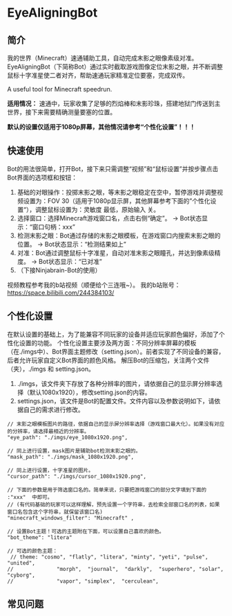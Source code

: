 # EyeAligningBot
## 简介
我的世界（Minecraft）速通辅助工具，自动完成末影之眼像素级对准。EyeAligningBot（下简称Bot）通过实时截取游戏图像定位末影之眼，并不断调整鼠标十字准星使二者对齐，帮助速通玩家精准定位要塞，完成双传。

A useful tool for Minecraft speedrun.

**适用情况：**
速通中，玩家收集了足够的烈焰棒和末影珍珠，搭建地狱门传送到主世界，接下来需要精确测量要塞的位置。


**默认的设置仅适用于1080p屏幕，其他情况请参考“个性化设置”！！！**

## 快速使用
Bot的用法很简单，打开Bot，接下来只需调整“视频”和“鼠标设置”并按步骤点击Bot界面的选项框和按钮：
1. 基础的对眼操作：投掷末影之眼，等末影之眼稳定在空中，暂停游戏并调整视频设置为：FOV 30（适用于1080p显示屏，其他屏幕参考下面的”个性化设置“），调整鼠标设置为：灵敏度 最低，原始输入 关。
2. 选择窗口：选择Minecraft游戏窗口名，点击右侧“确定”。    ->    Bot状态显示：“窗口句柄：xxx”
3. 检测末影之眼：Bot通过存储的末影之眼模板，在游戏窗口内搜索末影之眼的位置。  ->    Bot状态显示：“检测结果如上”
4. 对准：Bot通过调整鼠标十字准星，自动对准末影之眼瞳孔，并达到像素级精度。    ->    Bot状态显示：“已对准”
5. （下接Ninjabrain-Bot的使用）

视频教程参考我的b站视频（顺便给个三连哦~）。
我的b站账号：https://space.bilibili.com/244384103/
## 个性化设置
在默认设置的基础上，为了能兼容不同玩家的设备并适应玩家颜色偏好，添加了个性化设置的功能。
个性化设置主要涉及两方面：不同分辨率屏幕的模板（在./imgs中）、Bot界面主题修改（setting.json）。前者实现了不同设备的兼容，后者允许玩家自定义Bot界面的颜色风格。
解压Bot的压缩包，关注两个文件（夹），./imgs 和 setting.json。
1. ./imgs，该文件夹下存放了各种分辨率的图片，请依据自己的显示屏分辨率选择（默认1080x1920），修改setting.json的内容。
2. settings.json，该文件是Bot的配置文件。文件内容以及参数说明如下，请依据自己的需求进行修改。
```
// 末影之眼模板图片的路径，依据自己的显示屏分辨率选择（游戏窗口最大化）。如果没有对应的分辨率，请选择最相近的分辨率。
"eye_path": "./imgs/eye_1080x1920.png",

// 同上进行设置，mask图片是辅助bot检测末影之眼的。
"mask_path": "./imgs/mask_1080x1920.png",

// 同上进行设置，十字准星的图片。
"cursor_path": "./imgs/cursor_1080x1920.png",

// 下面的参数是用于筛选窗口名的。简单来说，只要把游戏窗口的部分文字填到下面的 :"xxx"  中即可。
// (有代码基础的玩家可以这样理解，预先设置一个字符串，去检索全部窗口名的列表，如果窗口名包含这个字符串，就保留该窗口名)
"minecraft_windows_filter": "Minecraft" ,

// 设置Bot主题！可选的主题附在下面，可以设置自己喜欢的颜色。
"bot_theme": "litera"
```
```
// 可选的颜色主题：
 // theme: "cosmo", "flatly", "litera", "minty", "yeti", "pulse", "united",
//              "morph",  "journal",  "darkly",  "superhero", "solar", "cyborg",
//              "vapor", "simplex",  "cerculean",
```

## 常见问题
